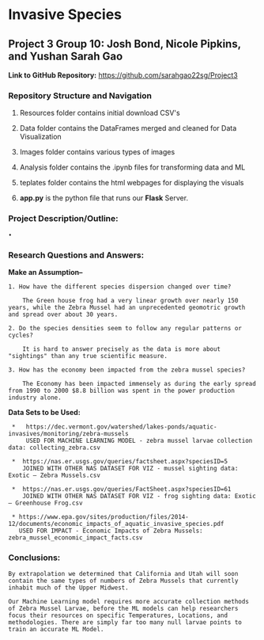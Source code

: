 # Invasive Species 

## Project 3 Group 10: Josh Bond, Nicole Pipkins, and Yushan Sarah Gao

**Link to GitHub Repository:** https://github.com/sarahgao22sg/Project3

### Repository Structure and Navigation

1. Resources folder contains initial download CSV's

2. Data folder contains the DataFrames merged and cleaned for Data Visualization

3. Images folder contains various types of images

4. Analysis folder contains the .ipynb files for transforming data and ML

5. teplates folder contains the html webpages for displaying the visuals

6. **app.py** is the python file that runs our **Flask** Server.



### Project Description/Outline: 

    • 



### Research Questions and Answers:

 **Make an Assumption–** 
 
    1. How have the different species dispersion changed over time?

        The Green house frog had a very linear growth over nearly 150 years, while the Zebra Mussel had an unprecedented geomotric growth and spread over about 30 years.
    
    2. Do the species densities seem to follow any regular patterns or cycles?

        It is hard to answer precisely as the data is more about "sightings" than any true scientific measure.
    
    3. How has the economy been impacted from the zebra mussel species?

        The Economy has been impacted immensely as during the early spread from 1990 to 2000 $8.8 billion was spent in the power production industry alone.

 **Data Sets to be Used:** 

     *   https://dec.vermont.gov/watershed/lakes-ponds/aquatic-invasives/monitoring/zebra-mussels
         USED FOR MACHINE LEARNING MODEL - zebra mussel larvae collection data: collecting_zebra.csv

     *  https://nas.er.usgs.gov/queries/factsheet.aspx?speciesID=5
        JOINED WITH OTHER NAS DATASET FOR VIZ - mussel sighting data: Exotic – Zebra Mussels.csv

     *  https://nas.er.usgs.gov/queries/FactSheet.aspx?speciesID=61
        JOINED WITH OTHER NAS DATASET FOR VIZ - frog sighting data: Exotic – Greenhouse Frog.csv 

     * https://www.epa.gov/sites/production/files/2014-12/documents/economic_impacts_of_aquatic_invasive_species.pdf
       USED FOR IMPACT - Economic Impacts of Zebra Mussels: zebra_mussel_economic_impact_facts.csv
 

### Conclusions:

    By extrapolation we determined that California and Utah will soon contain the same types of numbers of Zebra Mussels that currently inhabit much of the Upper Midwest.

    Our Machine Learning model requires more accurate collection methods of Zebra Mussel Larvae, before the ML models can help researchers focus their resources on specific Temperatures, Locations, and methodologies. There are simply far too many null larvae points to train an accurate ML Model.


